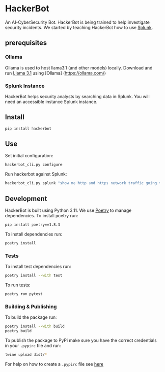 # HackerBot
An AI-CyberSecurity Bot. HackerBot is being trained to help investigate security incidents. We started by teaching HackerBot how to use [Splunk](https://www.splunk.com/).

## prerequisites
### Ollama
Ollama is used to host llama3.1 (and other models) locally. Download and run [Llama 3.1](https://ai.meta.com/blog/meta-llama-3-1/) using [Ollama] (https://ollama.com/)

### Splunk Instance
HackerBot helps security analysts by searching data in Splunk. You will need an accessible instance Splunk instance.

## Install

```bash
pip install hackerbot
```

## Use
Set initial configuration:
```bash
hackerbot_cli.py configure
```

Run hackerbot against Splunk:
```bash
hackerbot_cli.py splunk "show me http and https network traffic going to 8.8.8.8"
```

## Development
HackerBot is built using Python 3.11. We use [Poetry](https://python-poetry.org/) to manage dependencies. To install poetry run:
```bash
pip install poetry==1.8.3
```
To install dependencies run:
```bash
poetry install
```
### Tests
To install test dependencies run:
```bash
poetry install --with test
```
To run tests:
```bash
poetry run pytest
```
### Building & Publishing
To build the package run:
```bash
poetry install --with build
poetry build
```

To publish the package to PyPi make sure you have the correct credentials in your `.pypirc` file and run:
```bash
twine upload dist/*
```
For help on how to create a `.pypirc` file see [here](https://packaging.python.org/en/latest/guides/distributing-packages-using-setuptools/#create-an-account)


